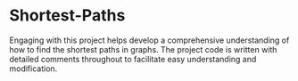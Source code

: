 # Shortest-Paths
Engaging with this project helps develop a comprehensive understanding of how to find the shortest paths in graphs. The project code is written with detailed comments throughout to facilitate easy understanding and modification.
